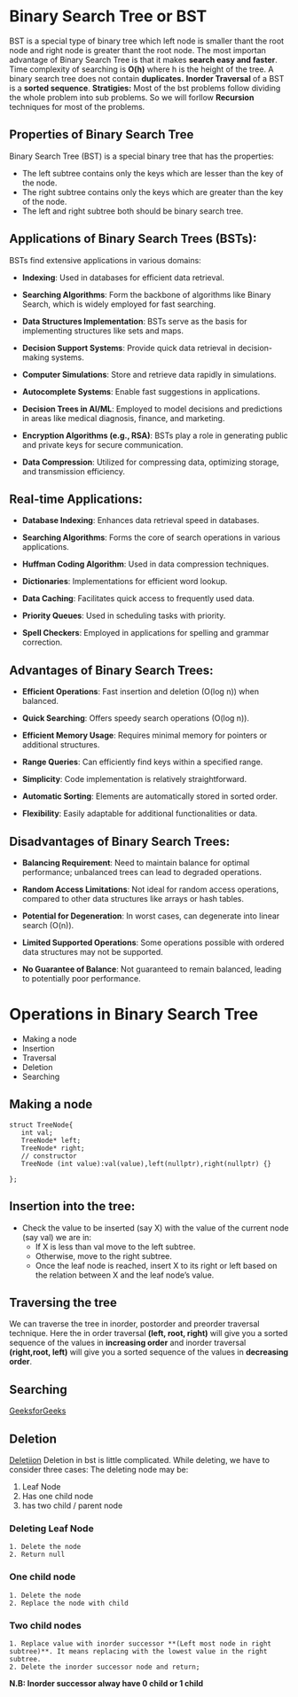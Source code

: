 # Binary Search Tree or BST
BST is a special type of binary tree which left node is smaller thant the root node and right node is greater thant the root node.
The most importan advantage of Binary Search Tree is that it makes **search easy and faster**. Time complexity of searching is **O(h)** where h is the height of the tree.
A binary search tree does not contain **duplicates.**
**Inorder Traversal** of a BST is a **sorted sequence**.
**Stratigies:** Most of the bst problems follow dividing the whole problem into sub problems. So we will forllow **Recursion** techniques for most of the problems.

## Properties of Binary Search Tree
 Binary Search Tree (BST) is a special binary tree that has the properties:

- The left subtree contains only the keys which are lesser than the key of the node.
- The right subtree contains only the keys which are greater than the key of the node.
- The left and right subtree both should be binary search tree.

 ## Applications of Binary Search Trees (BSTs):

BSTs find extensive applications in various domains:

- **Indexing**: Used in databases for efficient data retrieval.

- **Searching Algorithms**: Form the backbone of algorithms like Binary Search, which is widely employed for fast searching.

- **Data Structures Implementation**: BSTs serve as the basis for implementing structures like sets and maps.

- **Decision Support Systems**: Provide quick data retrieval in decision-making systems.

- **Computer Simulations**: Store and retrieve data rapidly in simulations.

- **Autocomplete Systems**: Enable fast suggestions in applications.

- **Decision Trees in AI/ML**: Employed to model decisions and predictions in areas like medical diagnosis, finance, and marketing.

- **Encryption Algorithms (e.g., RSA)**: BSTs play a role in generating public and private keys for secure communication.

- **Data Compression**: Utilized for compressing data, optimizing storage, and transmission efficiency.

## Real-time Applications:

- **Database Indexing**: Enhances data retrieval speed in databases.

- **Searching Algorithms**: Forms the core of search operations in various applications.

- **Huffman Coding Algorithm**: Used in data compression techniques.

- **Dictionaries**: Implementations for efficient word lookup.

- **Data Caching**: Facilitates quick access to frequently used data.

- **Priority Queues**: Used in scheduling tasks with priority.

- **Spell Checkers**: Employed in applications for spelling and grammar correction.

## Advantages of Binary Search Trees:

- **Efficient Operations**: Fast insertion and deletion (O(log n)) when balanced.

- **Quick Searching**: Offers speedy search operations (O(log n)).

- **Efficient Memory Usage**: Requires minimal memory for pointers or additional structures.

- **Range Queries**: Can efficiently find keys within a specified range.

- **Simplicity**: Code implementation is relatively straightforward.

- **Automatic Sorting**: Elements are automatically stored in sorted order.

- **Flexibility**: Easily adaptable for additional functionalities or data.

## Disadvantages of Binary Search Trees:

- **Balancing Requirement**: Need to maintain balance for optimal performance; unbalanced trees can lead to degraded operations.

- **Random Access Limitations**: Not ideal for random access operations, compared to other data structures like arrays or hash tables.

- **Potential for Degeneration**: In worst cases, can degenerate into linear search (O(n)).

- **Limited Supported Operations**: Some operations possible with ordered data structures may not be supported.

- **No Guarantee of Balance**: Not guaranteed to remain balanced, leading to potentially poor performance.

# Operations in Binary Search Tree
 - Making a node
 - Insertion 
 - Traversal
 - Deletion 
 - Searching

## Making a node
 ```
 struct TreeNode{
    int val;
    TreeNode* left;
    TreeNode* right;
    // constructor
    TreeNode (int value):val(value),left(nullptr),right(nullptr) {}

};
 
 ```

 ## Insertion into the tree:
- Check the value to be inserted (say X) with the value of the current node (say val) we are in:
    - If X is less than val move to the left subtree.
    - Otherwise, move to the right subtree.
    - Once the leaf node is reached, insert X to its right or left based on the relation between X and the leaf node’s value.

## Traversing the tree
We can traverse the tree in inorder, postorder and preorder traversal technique. Here the in order traversal **(left, root, right)** will give you a sorted sequence of the values in **increasing order** and  inorder traversal **(right,root, left)** will give you a sorted sequence of the values in **decreasing order**.
## Searching
[GeeksforGeeks](https://www.geeksforgeeks.org/binary-search-tree-set-1-search-and-insertion/)
## Deletion 
[Deletiion](https://www.geeksforgeeks.org/deletion-in-binary-search-tree/)
Deletion in bst is little complicated. While deleting, we have to consider three cases:
The deleting node may be:
1. Leaf Node
2. Has one child node
3. has two child / parent node
### Deleting Leaf Node
    1. Delete the node
    2. Return null
### One child node
    1. Delete the node
    2. Replace the node with child
### Two child nodes
    1. Replace value with inorder successor **(Left most node in right subtree)**. It means replacing with the lowest value in the right subtree.
    2. Delete the inorder successor node and return;
**N.B: Inorder successor alway have 0 child or 1 child**